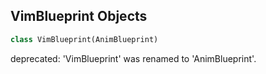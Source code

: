 ## VimBlueprint Objects

```python
class VimBlueprint(AnimBlueprint)
```

deprecated: 'VimBlueprint' was renamed to 'AnimBlueprint'.

<a id="unreal.AnimationLibrary"></a>